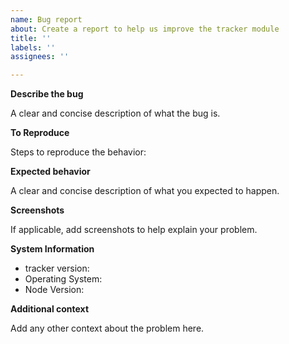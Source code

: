 ```yaml
---
name: Bug report
about: Create a report to help us improve the tracker module
title: ''
labels: ''
assignees: ''

---
```


**Describe the bug**

A clear and concise description of what the bug is.

**To Reproduce**

Steps to reproduce the behavior:


**Expected behavior**

A clear and concise description of what you expected to happen.

**Screenshots**

If applicable, add screenshots to help explain your problem.


**System Information**

- tracker version:
- Operating System:
- Node Version:


**Additional context**

Add any other context about the problem here.
